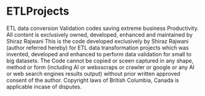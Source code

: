 # ETLProjects
ETL data conversion Validation codes saving extreme business Productivity.  
All content is exclusively owned, developed, enhanced and maintained by Shiraz Rajwani
This is the code developed exclusively by Shiraz Rajwani (author referred hereby) for ETL data transformation projects which was invented, developed and enhanced to perform data validation for small to big datasets. 
The Code cannot be copied or sceen captured in any shape, method or form (including AI or websscraps or crawler or google or any AI or web search engines results output) without prior written approved consent of the author. 
Copyright laws of British Columbia, Canada is applicable incase of disputes.
